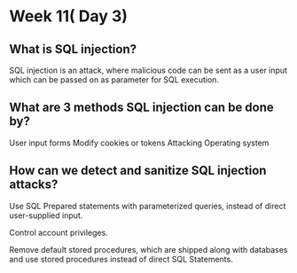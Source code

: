 # Week 11( Day 3)

## What is SQL injection?

SQL injection is an attack, where malicious code can be sent as a user input which can be passed on as parameter for SQL execution.
## What are 3 methods SQL injection can be done by?

User input forms
Modify cookies or tokens
Attacking Operating system

## How can we detect and sanitize SQL injection attacks?

Use SQL Prepared statements with parameterized queries, instead of direct user-supplied input.

Control account privileges.

Remove default stored procedures, which are shipped along with databases and use stored procedures instead of direct SQL Statements.